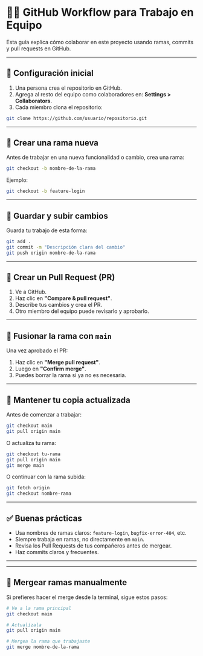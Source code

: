 # 🧑‍💻 GitHub Workflow para Trabajo en Equipo

Esta guía explica cómo colaborar en este proyecto usando ramas, commits y pull requests en GitHub.

---

## 🔧 Configuración inicial

1. Una persona crea el repositorio en GitHub.
2. Agrega al resto del equipo como colaboradores en:
   **Settings > Collaborators**.
3. Cada miembro clona el repositorio:

```bash
git clone https://github.com/usuario/repositorio.git
```

---

## 🌱 Crear una rama nueva

Antes de trabajar en una nueva funcionalidad o cambio, crea una rama:

```bash
git checkout -b nombre-de-la-rama
```

Ejemplo:

```bash
git checkout -b feature-login
```

---

## 💾 Guardar y subir cambios

Guarda tu trabajo de esta forma:

```bash
git add .
git commit -m "Descripción clara del cambio"
git push origin nombre-de-la-rama
```

---

## 🔁 Crear un Pull Request (PR)

1. Ve a GitHub.
2. Haz clic en **"Compare & pull request"**.
3. Describe tus cambios y crea el PR.
4. Otro miembro del equipo puede revisarlo y aprobarlo.

---

## 🔄 Fusionar la rama con `main`

Una vez aprobado el PR:

1. Haz clic en **"Merge pull request"**.
2. Luego en **"Confirm merge"**.
3. Puedes borrar la rama si ya no es necesaria.

---

## 🧹 Mantener tu copia actualizada

Antes de comenzar a trabajar:

```bash
git checkout main
git pull origin main
```

O actualiza tu rama:

```bash
git checkout tu-rama
git pull origin main
git merge main
```

O continuar con la rama subida:
 ```bash
git fetch origin
git checkout nombre-rama

```


---

## ✅ Buenas prácticas

- Usa nombres de ramas claros: `feature-login`, `bugfix-error-404`, etc.
- Siempre trabaja en ramas, no directamente en `main`.
- Revisa los Pull Requests de tus compañeros antes de mergear.
- Haz commits claros y frecuentes.

---

---

## 🔀 Mergear ramas manualmente

Si prefieres hacer el merge desde la terminal, sigue estos pasos:

```bash
# Ve a la rama principal
git checkout main

# Actualízala
git pull origin main

# Mergea la rama que trabajaste
git merge nombre-de-la-rama

